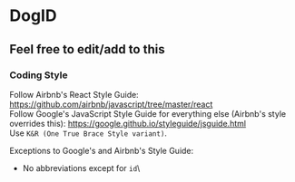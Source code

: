 # DogID

## Feel free to edit/add to this

### Coding Style
Follow Airbnb's React Style Guide: https://github.com/airbnb/javascript/tree/master/react \
Follow Google's JavaScript Style Guide for everything else (Airbnb's style overrides this): https://google.github.io/styleguide/jsguide.html \
Use `K&R (One True Brace Style variant)`.

Exceptions to Google's and Airbnb's Style Guide:
- No abbreviations except for `id`\
